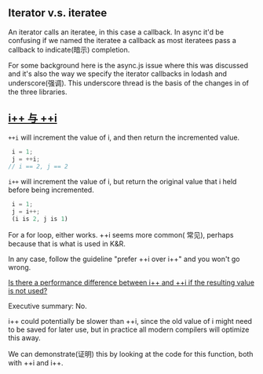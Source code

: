 #

## Iterator v.s. iteratee

An iterator calls an iteratee, in this case a callback. In async it'd be confusing if we named the iteratee a callback as most iteratees pass a callback to indicate(暗示) completion.

For some background here is the async.js issue where this was discussed and it's also the way we specify the iterator callbacks in lodash and underscore(强调). This underscore thread is the basis of the changes in of the three libraries.

## [i++ 与 ++i](https://stackoverflow.com/questions/24853/what-is-the-difference-between-i-and-i)

`++i` will increment the value of i, and then return the incremented value.

```js
 i = 1;
 j = ++i;
// i == 2, j == 2
```

`i++` will increment the value of i, but return the original value that i held before being incremented.

```js
 i = 1;
 j = i++;
 (i is 2, j is 1)
```

For a for loop, either works. ++i seems more common( 常见), perhaps because that is what is used in K&R.

In any case, follow the guideline "prefer ++i over i++" and you won't go wrong.

[Is there a performance difference between i++ and ++i if the resulting value is not used?](https://stackoverflow.com/questions/24886/is-there-a-performance-difference-between-i-and-i-in-c)

Executive summary: No.

i++ could potentially be slower than ++i, since the old value of i might need to be saved for later use, but in practice all modern compilers will optimize this away.

We can demonstrate(证明) this by looking at the code for this function, both with ++i and i++.
